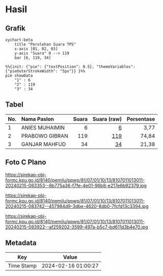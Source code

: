 # Hasil

## Grafik

```mermaid
xychart-beta
    title "Perolehan Suara TPS"
    x-axis [01, 02, 03]
    y-axis "Suara" 0 --> 119
    bar [6, 119, 34]
```

```mermaid
%%{init: {"pie": {"textPosition": 0.5}, "themeVariables": {"pieOuterStrokeWidth": "5px"}} }%%
pie showData
    "1" : 6
    "2" : 119
    "3" : 34
```

## Tabel

| No. | Nama Paslon    | Suara | Suara (raw) | Persentase |
|:--- |:-------------- | -----:| -----------:| ----------:|
| 1   | ANIES MUHAIMIN | 6     | [6][p-1]    | 3,77       |
| 2   | PRABOWO GIBRAN | 119   | [119][p-2]  | 74,84      |
| 3   | GANJAR MAHFUD  | 34    | [34][p-3]   | 21,38      |


[p-1]: https://github.com/gigit-pemilu/pemilu-2024-81-maluku/blob/main/pilpres/hitung-suara/sub/81-maluku/sub/07-kepulauan-aru/sub/01-pulau-pulau-aru/sub/1013-siwa-lima/sub/011-tps/sub/paslon-1.txt
[p-2]: https://github.com/gigit-pemilu/pemilu-2024-81-maluku/blob/main/pilpres/hitung-suara/sub/81-maluku/sub/07-kepulauan-aru/sub/01-pulau-pulau-aru/sub/1013-siwa-lima/sub/011-tps/sub/paslon-2.txt
[p-3]: https://github.com/gigit-pemilu/pemilu-2024-81-maluku/blob/main/pilpres/hitung-suara/sub/81-maluku/sub/07-kepulauan-aru/sub/01-pulau-pulau-aru/sub/1013-siwa-lima/sub/011-tps/sub/paslon-3.txt

## Foto C Plano

https://sirekap-obj-formc.kpu.go.id/8140/pemilu/ppwp/81/07/01/10/13/8107011013011-20240215-083353--8b775a36-f7fe-4e01-96b8-e217e6b92379.jpg

https://sirekap-obj-formc.kpu.go.id/8140/pemilu/ppwp/81/07/01/10/13/8107011013011-20240215-083742--457984d9-3dbe-4620-8db0-7fcfd13c3394.jpg

https://sirekap-obj-formc.kpu.go.id/8140/pemilu/ppwp/81/07/01/10/13/8107011013011-20240215-083922--af259202-3599-497a-b5c7-bd611d3b4e70.jpg


## Metadata

| Key        | Value               |
| ---------- | ------------------- |
| Time Stamp | 2024-02-16 01:00:27 |



